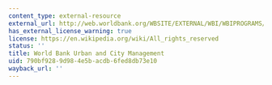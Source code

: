 ```yaml
---
content_type: external-resource
external_url: http://web.worldbank.org/WBSITE/EXTERNAL/WBI/WBIPROGRAMS/PSGLP/0,,menuPK:461646~pagePK:64156143~piPK:64154155~theSitePK:461606,00.html
has_external_license_warning: true
license: https://en.wikipedia.org/wiki/All_rights_reserved
status: ''
title: World Bank Urban and City Management
uid: 790bf928-9d98-4e5b-acdb-6fed8db73e10
wayback_url: ''
---
```

